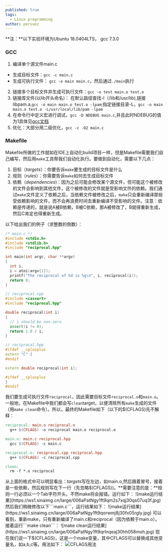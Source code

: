 ```yaml
---
published: true
tags:
  - Linux programming
author: persuez
---
```

**注：**以下实验环境为Ubuntu 18.0404LTS， gcc 7.3.0

### GCC
1. 编译单个源文件main.c
  - 生成目标文件：```gcc -c main.c```
  - 生成可执行文件： ```gcc -o main main.c```，然后通过```./main```执行
2. 链接多个目标文件并生成可执行文件：```gcc -o test main.o test.o```
3. 链接库文件(以lib开头命名)： 在默认路径查找-l（/lib和/usr/lib),链接libpam.a,```gcc -o main main.o test.o -lpam```;指定链接目录-L，```gcc -o main main.o test.o -L/usr/local/lib/pam -lpam```
4. 在命令行中定义宏进行调试，```gcc -D NDEBUG main.c```,并且此时NDEBUG的值为1具体见[gcc文档](https://gcc.gnu.org/onlinedocs/gcc/Preprocessor-Options.html#Preprocessor-Options)
5. 优化：大部分用二级优化，```gcc -c -O2 main.c```

### Makefile
Makefile所做的工作就如在IDE上自动化build项目一样，但是Makefile需要我们自己编写，然后用```make```工具帮我们自动化执行。要做到自动化，需要以下几点：
1. 目标（*targets*）：你要告诉```make```要生成的目标文件是什么
2. 规则（*rules*）：你需要告诉```make```如何去生成目标文件
3. 依赖（*dependencies*)：因为之后可能会修改某个源文件，但可能这个被修改的文件会影响到其他文件，这个被修改的文件就是受影响文件的依赖。我们通过```make```文件定义了依赖之后，当依赖文件被修改之后，```make```只会重新编译那些受依赖影响的文件，而不会再浪费时间去重新编译不受影响的文件。注意：依赖是传递的，就是说A被B依赖，B被C依赖，那A被修改了，B就得重新生成，然后C肯定也得重新生成。

以下给出我们的例子（求整数的倒数）：
``` c
/* main.c */
#include <stdio.h>
#include <stdlib.h>
#include "reciprocal.hpp"

int main(int argc, char **argv)
{
  int i;
  i = atoi(argv[1]);
  printf("The reciprocal of %d is %g\n", i, reciprocal(i));
  return 0;
}
```

``` cpp
// reciprocal.cpp
#include <cassert>
#include "reciprocal.hpp"

double reciprocal(int i)
{
  // i should be non-zero
  assert(i != 0);
  return 1.0 / i;
}
```

``` cpp
// reciprocal.hpp
#ifdef __cplusplus
extern "C" {
#endif

extern double reciprocal(int i);

#ifdef __cplusplus
}
#endif
```

我们要生成可执行文件```reciprocal```，因此需要目标文件```reciprocal.o```和```main.o```。一般地，在Makefile中我们都会写```clean```target，以便清除所有```make```生成的文件（用```make clean```命令）。所以，最终的Makefile如下（以下的$(CFLAGS)先不解释：
``` Makefile
reciprocal: main.o reciprocal.o
  g++ $(CFLAGS) -o reciprocal main.o reciprocal.o

main.o: main.c reciprocal.hpp
  gcc $(CFLAGS) -c main.c

reciprocal.o: reciprocal.cpp reciprocal.hpp
  g++ $(CFLAGS) -c reciprocal.cpp

clean:
  rm -f *.o reciprocal
```
从上面的格式中可以明显看出：*targets*写在左边，如main.o,然后跟着冒号，接着是一些依赖，然后规则写在下一行（先忽略$(CFLAGS))。**需要注意的是：**规则一行必须以一个Tab字符开头，不然make将会报错。运行如下：
![make运行结果](https://ws1.sinaimg.cn/large/006aPatNgy1ft9qm2s7xqj30qs07uq3f.jpg)
然后我们稍微修改以下```main.c```，运行结果如下：
![make运行结果](https://ws1.sinaimg.cn/large/006aPatNgy1ft9qorwmj8j30fx05rgly.jpg)
可以看到，重新make，只有重新编译了main.c和reciprocal（因为依赖于main.o）。
接着运行```make clean```：
![make clean运行结果](https://ws1.sinaimg.cn/large/006aPatNgy1ft9qrlnqeaj30hh058mxh.jpg)
现在我们说一下$(CFLAGS)，这是一个make变量，其中CFLAGS可以替换成其他变量名，如a,b,c等。用法如下：
![CFLAGS用法](https://ws1.sinaimg.cn/large/006aPatNgy1ft9qrlnqeaj30hh058mxh.jpg)
